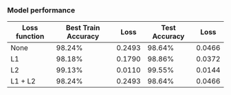 
### Model performance
                    
Loss function	| Best Train Accuracy |	Loss	| Test Accuracy | Loss 
----- |-----|---|---|---
None|	98.24%|	0.2493|	98.64%|0.0466
L1|	98.18%|	0.1790|	98.86%|0.0372
L2|	99.13%|	0.0110|	99.55%|0.0144
L1 + L2|	98.24%|	0.2493|	98.64%|0.0466
